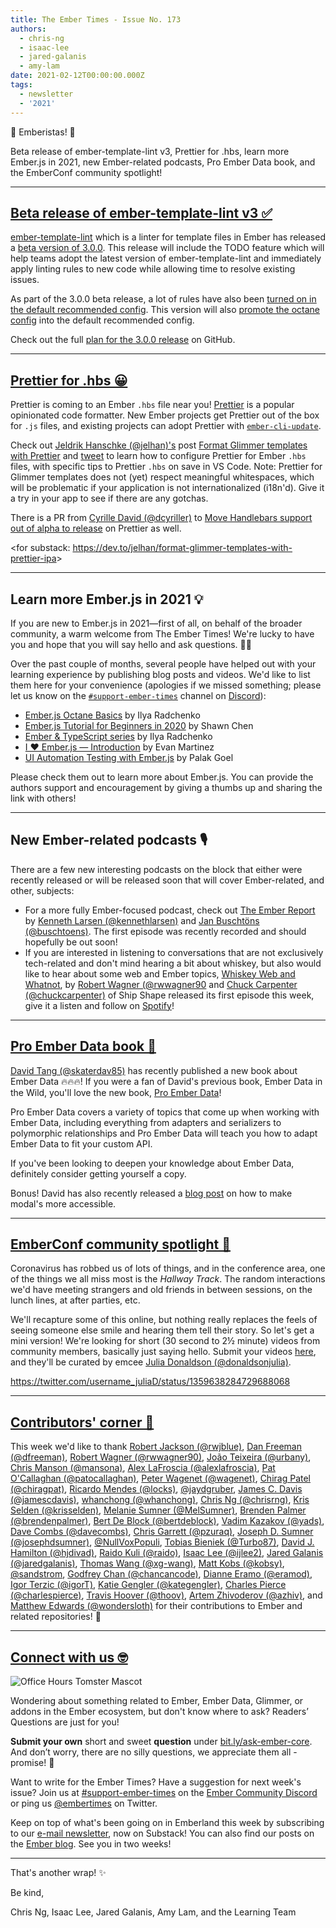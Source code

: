 ```yaml
---
title: The Ember Times - Issue No. 173
authors:
  - chris-ng
  - isaac-lee
  - jared-galanis
  - amy-lam
date: 2021-02-12T00:00:00.000Z
tags:
  - newsletter
  - '2021'
---
```


👋 Emberistas! 🐹

Beta release of ember-template-lint v3, Prettier for .hbs, learn more Ember.js in 2021, new Ember-related podcasts, Pro Ember Data book, and the EmberConf community spotlight!

---

## [Beta release of ember-template-lint v3 ✅](https://twitter.com/melaniersumner/status/1349820518216708096)

[ember-template-lint](https://github.com/ember-template-lint/ember-template-lint) which is a linter for template files in Ember has released a [beta version of 3.0.0](https://github.com/ember-template-lint/ember-template-lint/releases/tag/v3.0.0-beta.0). This release will include the TODO feature which will help teams adopt the latest version of ember-template-lint and immediately apply linting rules to new code while allowing time to resolve existing issues.

As part of the 3.0.0 beta release, a lot of rules have also been [turned on in the default recommended config](https://github.com/ember-template-lint/ember-template-lint/pull/1643). This version will also [promote the octane config](https://github.com/ember-template-lint/ember-template-lint/pull/1639) into the default recommended config.

Check out the full [plan for the 3.0.0 release](https://github.com/ember-template-lint/ember-template-lint/issues/1315) on GitHub.

---

## [Prettier for .hbs 😀](https://dev.to/jelhan/format-glimmer-templates-with-prettier-ipa)

Prettier is coming to an Ember `.hbs` file near you! [Prettier](https://prettier.io/) is a popular opinionated code formatter. New Ember projects get Prettier out of the box for `.js` files, and existing projects can adopt Prettier with [`ember-cli-update`](https://cli.emberjs.com/release/basic-use/upgrading/).

<!-- alex ignore whitespaces -->
Check out [Jeldrik Hanschke (@jelhan)'s](https://github.com/jelhan) post [Format Glimmer templates with Prettier](https://dev.to/jelhan/format-glimmer-templates-with-prettier-ipa) and [tweet](https://twitter.com/jelhan1/status/1358537538932248576) to learn how to configure Prettier for Ember `.hbs` files, with specific tips to Prettier `.hbs` on save in VS Code. Note: Prettier for Glimmer templates does not (yet) respect meaningful whitespaces, which will be problematic if your application is not internationalized (i18n'd). Give it a try in your app to see if there are any gotchas.

There is a PR from [Cyrille David (@dcyriller)](https://github.com/dcyriller) to [Move Handlebars support out of alpha to release](https://github.com/prettier/prettier/pull/10290) on Prettier as well.

<for substack: <https://dev.to/jelhan/format-glimmer-templates-with-prettier-ipa>>

---

## Learn more Ember.js in 2021 💡

If you are new to Ember.js in 2021—first of all, on behalf of the broader community, a warm welcome from The Ember Times! We're lucky to have you and hope that you will say hello and ask questions. 👋🏼

Over the past couple of months, several people have helped out with your learning experience by publishing blog posts and videos. We'd like to list them here for your convenience (apologies if we missed something; please let us know on the [`#support-ember-times`](https://discord.com/channels/480462759797063690/485450546887786506) channel on [Discord](https://discord.gg/emberjs)):

- [Ember.js Octane Basics](https://www.youtube.com/playlist?list=PLfQwL10yab39JgxX5PaVyqUkPs_0sT790) by Ilya Radchenko
- [Ember.js Tutorial for Beginners in 2020](https://www.youtube.com/playlist?list=PLk51HrKSBQ88wDXgPF-QLMfPFlLwcjTlo) by Shawn Chen
- [Ember & TypeScript series](https://www.youtube.com/playlist?list=PLfQwL10yab3_MLihiat-r9l8qt8x1RD7J) by Ilya Radchenko
- [I ❤ Ember.js — Introduction](https://medium.com/search?q=I%20%E2%9D%A4%20Ember.js%20Evan%20Martinez) by Evan Martinez
- [UI Automation Testing with Ember.js](https://www.youtube.com/watch?v=DoWdWxW1Sk0) by Palak Goel

Please check them out to learn more about Ember.js. You can provide the authors support and encouragement by giving a thumbs up and sharing the link with others!

---

## New Ember-related podcasts 🎙

There are a few new interesting podcasts on the block that either were recently released or will be released soon that will cover Ember-related, and other, subjects:

- For a more fully Ember-focused podcast, check out [The Ember Report](https://twitter.com/kennethlarsen/status/1359568838401097729) by [Kenneth Larsen (@kennethlarsen)](https://github.com/kennethlarsen) and [Jan Buschtöns (@buschtoens)](https://github.com/buschtoens). The first episode was recently recorded and should hopefully be out soon!
- If you are interested in listening to conversations that are not exclusively tech-related and don't mind hearing a bit about whiskey, but also would like to hear about some web and Ember topics, [Whiskey Web and Whatnot](https://twitter.com/shipshapecode/status/1358853436486393865), by [Robert Wagner (@rwwagner90](https://github.com/rwwagner90) and [Chuck Carpenter (@chuckcarpenter)](https://github.com/chuckcarpenter) of Ship Shape released its first episode this week, give it a listen and follow on [Spotify](https://open.spotify.com/show/19jiuHAqzeKnkleQUpZxDf)!

---

## [Pro Ember Data book 📖](https://twitter.com/iamdtang/status/1347253677438889985)

<!-- alex ignore tang -->
[David Tang (@skaterdav85)](https://github.com/skaterdav85) has recently published a new book about Ember Data 🔥🔥🔥! If you were a fan of David's previous book, Ember Data in the Wild, you'll love the new book, [Pro Ember Data](https://www.apress.com/us/book/9781484265604)!

Pro Ember Data covers a variety of topics that come up when working with Ember Data, including everything from adapters and serializers to polymorphic relationships and Pro Ember Data will teach you how to adapt Ember Data to fit your custom API.

If you've been looking to deepen your knowledge about Ember Data, definitely consider getting yourself a copy.

Bonus! David has also recently released a [blog post](https://davidtang.io/trapping-focus-in-a-modal-in-ember/) on how to make modal's more accessible.

---

## [EmberConf community spotlight 🙌](https://emberconf.com/about/community-spotlight)

Coronavirus has robbed us of lots of things, and in the conference area, one of the things we all miss most is the *Hallway Track*. The random interactions we'd have meeting strangers and old friends in between sessions, on the lunch lines, at after parties, etc.

<!-- alex ignore basically just -->
We'll recapture some of this online, but nothing really replaces the feels of seeing someone else smile and hearing them tell their story. So let's get a mini version! We're looking for short (30 second to 2½ minute) videos from community members, basically just saying hello. Submit your videos [here](https://emberconf.com/about/community-spotlight), and they'll be curated by emcee [Julia Donaldson (@donaldsonjulia)](https://github.com/donaldsonjulia).

<https://twitter.com/username_juliaD/status/1359638284729688068>

---

## [Contributors' corner 👏](https://guides.emberjs.com/release/contributing/repositories/)

<p>This week we'd like to thank <a href="https://github.com/rwjblue" rel="noopener noreferrer" target="_blank">Robert Jackson (@rwjblue)</a>, <a href="https://github.com/dfreeman" rel="noopener noreferrer" target="_blank">Dan Freeman (@dfreeman)</a>, <a href="https://github.com/rwwagner90" rel="noopener noreferrer" target="_blank">Robert Wagner (@rwwagner90)</a>, <a href="https://github.com/urbany" rel="noopener noreferrer" target="_blank">João Teixeira (@urbany)</a>, <a href="https://github.com/mansona" rel="noopener noreferrer" target="_blank">Chris Manson (@mansona)</a>, <a href="https://github.com/alexlafroscia" rel="noopener noreferrer" target="_blank">Alex LaFroscia (@alexlafroscia)</a>, <a href="https://github.com/patocallaghan" rel="noopener noreferrer" target="_blank">Pat O'Callaghan (@patocallaghan)</a>, <a href="https://github.com/wagenet" rel="noopener noreferrer" target="_blank">Peter Wagenet (@wagenet)</a>, <a href="https://github.com/chiragpat" rel="noopener noreferrer" target="_blank">Chirag Patel (@chiragpat)</a>, <a href="https://github.com/locks" rel="noopener noreferrer" target="_blank">Ricardo Mendes (@locks)</a>, <a href="https://github.com/jaydgruber" rel="noopener noreferrer" target="_blank">@jaydgruber</a>, <a href="https://github.com/jamescdavis" rel="noopener noreferrer" target="_blank">James C. Davis (@jamescdavis)</a>, <a href="https://github.com/whanchong" rel="noopener noreferrer" target="_blank">whanchong (@whanchong)</a>, <a href="https://github.com/chrisrng" rel="noopener noreferrer" target="_blank">Chris Ng (@chrisrng)</a>, <a href="https://github.com/krisselden" rel="noopener noreferrer" target="_blank">Kris Selden (@krisselden)</a>, <a href="https://github.com/MelSumner" rel="noopener noreferrer" target="_blank">Melanie Sumner (@MelSumner)</a>, <a href="https://github.com/brendenpalmer" rel="noopener noreferrer" target="_blank">Brenden Palmer (@brendenpalmer)</a>, <a href="https://github.com/bertdeblock" rel="noopener noreferrer" target="_blank">Bert De Block (@bertdeblock)</a>, <a href="https://github.com/yads" rel="noopener noreferrer" target="_blank">Vadim Kazakov (@yads)</a>, <a href="https://github.com/davecombs" rel="noopener noreferrer" target="_blank">Dave Combs (@davecombs)</a>, <a href="https://github.com/pzuraq" rel="noopener noreferrer" target="_blank">Chris Garrett (@pzuraq)</a>, <a href="https://github.com/josephdsumner" rel="noopener noreferrer" target="_blank">Joseph D. Sumner (@josephdsumner)</a>, <a href="https://github.com/NullVoxPopuli" rel="noopener noreferrer" target="_blank">@NullVoxPopuli</a>, <a href="https://github.com/Turbo87" rel="noopener noreferrer" target="_blank">Tobias Bieniek (@Turbo87)</a>, <a href="https://github.com/hjdivad" rel="noopener noreferrer" target="_blank">David J. Hamilton (@hjdivad)</a>, <a href="https://github.com/raido" rel="noopener noreferrer" target="_blank">Raido Kuli (@raido)</a>, <a href="https://github.com/ijlee2" rel="noopener noreferrer" target="_blank">Isaac Lee (@ijlee2)</a>, <a href="https://github.com/jaredgalanis" rel="noopener noreferrer" target="_blank">Jared Galanis (@jaredgalanis)</a>, <a href="https://github.com/xg-wang" rel="noopener noreferrer" target="_blank">Thomas Wang (@xg-wang)</a>, <a href="https://github.com/kobsy" rel="noopener noreferrer" target="_blank">Matt Kobs (@kobsy)</a>, <a href="https://github.com/sandstrom" rel="noopener noreferrer" target="_blank">@sandstrom</a>, <a href="https://github.com/chancancode" rel="noopener noreferrer" target="_blank">Godfrey Chan (@chancancode)</a>, <a href="https://github.com/eramod" rel="noopener noreferrer" target="_blank">Dianne Eramo (@eramod)</a>, <a href="https://github.com/igorT" rel="noopener noreferrer" target="_blank">Igor Terzic (@igorT)</a>, <a href="https://github.com/kategengler" rel="noopener noreferrer" target="_blank">Katie Gengler (@kategengler)</a>, <a href="https://github.com/charlespierce" rel="noopener noreferrer" target="_blank">Charles Pierce (@charlespierce)</a>, <a href="https://github.com/thoov" rel="noopener noreferrer" target="_blank">Travis Hoover (@thoov)</a>, <a href="https://github.com/azhiv" rel="noopener noreferrer" target="_blank">Artem Zhivoderov (@azhiv)</a>, and <a href="https://github.com/wondersloth" rel="noopener noreferrer" target="_blank">Matthew Edwards (@wondersloth)</a> for their contributions to Ember and related repositories! 💖</p>

---

## [Connect with us 🤓](https://docs.google.com/forms/d/e/1FAIpQLScqu7Lw_9cIkRtAiXKitgkAo4xX_pV1pdCfMJgIr6Py1V-9Og/viewform)

<div class="blog-row">
  <img class="float-right small transparent padded" alt="Office Hours Tomster Mascot" title="Readers' Questions" src="/images/tomsters/officehours.png" />

  <p>Wondering about something related to Ember, Ember Data, Glimmer, or addons in the Ember ecosystem, but don't know where to ask? Readers’ Questions are just for you!</p>

  <p><strong>Submit your own</strong> short and sweet <strong>question</strong> under <a href="https://bit.ly/ask-ember-core" target="rq">bit.ly/ask-ember-core</a>. And don’t worry, there are no silly questions, we appreciate them all - promise! 🤞</p>

  <p>Want to write for the Ember Times? Have a suggestion for next week's issue? Join us at <a href="https://discordapp.com/channels/480462759797063690/485450546887786506">#support-ember-times</a> on the <a href="https://discord.gg/emberjs">Ember Community Discord</a> or ping us <a href="https://twitter.com/embertimes">@embertimes</a> on Twitter.</p>

  <p>Keep on top of what's been going on in Emberland this week by subscribing to our <a href="https://embertimes.substack.com/">e-mail newsletter</a>, now on Substack! You can also find our posts on the <a href="https://blog.emberjs.com/tag/newsletter">Ember blog</a>. See you in two weeks!</p>
</div>

---

That's another wrap! ✨

Be kind,

Chris Ng, Isaac Lee, Jared Galanis, Amy Lam, and the Learning Team
